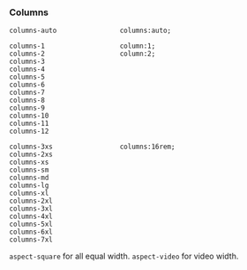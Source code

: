 ### Columns
```text
columns-auto                columns:auto;

columns-1                   column:1;
columns-2                   column:2;
columns-3 
columns-4 
columns-5 
columns-6 
columns-7 
columns-8 
columns-9 
columns-10 
columns-11
columns-12

columns-3xs                 columns:16rem;
columns-2xs
columns-xs
columns-sm
columns-md
columns-lg
columns-xl
columns-2xl
columns-3xl
columns-4xl
columns-5xl
columns-6xl
columns-7xl
```

`aspect-square` for all equal width.
`aspect-video` for video width.